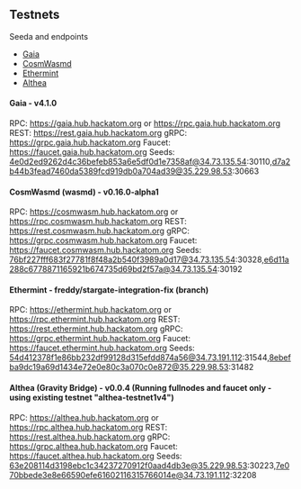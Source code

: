## Testnets 

Seeda and endpoints
- [Gaia](#gaia) 
- [CosmWasmd](#cosmwasmd)
- [Ethermint](#ethermint)
- [Althea](#Aathea)

#### Gaia - v4.1.0
RPC: https://gaia.hub.hackatom.org or https://rpc.gaia.hub.hackatom.org
REST: https://rest.gaia.hub.hackatom.org
gRPC: https://grpc.gaia.hub.hackatom.org
Faucet: https://faucet.gaia.hub.hackatom.org
Seeds: 4e0d2ed9262d4c36befeb853a6e5df0d1e7358af@34.73.135.54:30110,d7a2b44b3fead7460da5389fcd919db0a704ad39@35.229.98.53:30663

#### CosmWasmd (wasmd) - v0.16.0-alpha1
RPC: https://cosmwasm.hub.hackatom.org or https://rpc.cosmwasm.hub.hackatom.org
REST: https://rest.cosmwasm.hub.hackatom.org
gRPC: https://grpc.cosmwasm.hub.hackatom.org
Faucet: https://faucet.cosmwasm.hub.hackatom.org
Seeds: 76bf227fff683f27781f8f48a2b540f3989a0d17@34.73.135.54:30328,e6d11a288c6778871165921b674735d69bd2f57a@34.73.135.54:30192

#### Ethermint - freddy/stargate-integration-fix (branch)
RPC: https://ethermint.hub.hackatom.org or https://rpc.ethermint.hub.hackatom.org
REST: https://rest.ethermint.hub.hackatom.org
gRPC: https://grpc.ethermint.hub.hackatom.org
Faucet: https://faucet.ethermint.hub.hackatom.org
Seeds: 54d412378f1e86bb232df99128d315efdd874a56@34.73.191.112:31544,8ebefba9dc19a69d1434e72e0e80c3a070c0e872@35.229.98.53:31482

#### Althea (Gravity Bridge) - v0.0.4 (Running fullnodes and faucet only - using existing testnet "althea-testnet1v4")
RPC: https://althea.hub.hackatom.org or https://rpc.althea.hub.hackatom.org
REST: https://rest.althea.hub.hackatom.org
gRPC: https://grpc.althea.hub.hackatom.org
Faucet: https://faucet.althea.hub.hackatom.org
Seeds: 63e208114d3198ebc1c34237270912f0aad4db3e@35.229.98.53:30223,7e070bbede3e8e66590efe61602116315766014e@34.73.191.112:32208

